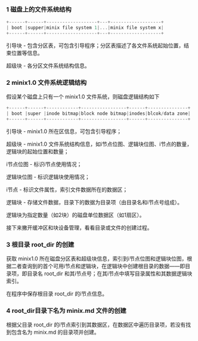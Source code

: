 ### 1 磁盘上的文件系统结构
```C
+------+------+-------------------+---+-------------------+
| boot |supper|minix file system 1|...|minix file system x|
+------+------+-------------------+---+-------------------+
```
引导块 - 包含分区表，可包含引导程序；分区表描述了各文件系统起始位置，结束位置等信息。

超级块 - 各分区文件系统结构信息。

### 2 minix1.0 文件系统逻辑结构
假设某个磁盘上只有一个 minix1.0 文件系统，则磁盘逻辑结构如下
```C
+------+------+------------+-----------------+------+---------------+
| boot |super |inode bitmap|block node bitmap|inodes|blcok/data zone|
+------+------+------------+-----------------+------+---------------+
```   
引导块 - minix1.0 所在区信息，可包含引导程序；

超级块 - minix1.0 文件系统结构信息，如i节点位图、逻辑块位图、i节点的数量，逻辑块的起始位置和数量；

i节点位图  - 标识i节点使用情况；

逻辑块位图 - 标识逻辑块使用情况；

i节点  - 标识文件属性，索引文件数据所在的数据区；

逻辑块 - 存储文件数据，目录下的数据为目录项（由目录名和i节点号组成）。

逻辑块为指定数量（如2块）的磁盘单位数据区（如1扇区）。


接下来撇开缓冲区和块设备管理，看看目录或文件的创建过程。
### 3 根目录 root_dir 的创建
获取 minix1.0 所在磁盘分区表和超级块信息，索引到i节点位图和逻辑块位图，根据二者查询到的首个可用i节点和逻辑块，在逻辑块中创建根目录的数据——即目录项，即目录名 root_dir 和其i节点号；在其i节点中填写目录属性和其数据逻辑块索引。

在程序中保存根目录 root_dir 的i节点信息。

### 4 root_dir目录下名为 minix.md 文件的创建
根据父目录 root_dir 的i节点索引到其数据区，在数据区中遍历目录项，若没有找到包含名为 minix.md 的目录项并创建。 

